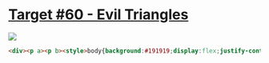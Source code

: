 # [Target #60 - Evil Triangles](https://cssbattle.dev/play/60)

![](https://cssbattle.dev/targets/60.png)

```HTML
<div><p a><p b><style>body{background:#191919;display:flex;justify-content:center;align-items:center;margin:0}div{display:flex;justify-content:center;align-items:center;flex-direction:column;overflow:hidden;width:100px;height:200px;margin-bottom:22;margin-right:100;-webkit-box-reflect:right 0}p{margin:0}[a]{width:0;height:0;border: 50px solid transparent;border-bottom:0;border-top-color:#4F77FF}[b]{ width:76;height:76;border:35.5px solid #4F77FF;border-top:0;border-right:0;transform: rotateZ(-45deg);margin-top:-34}
```